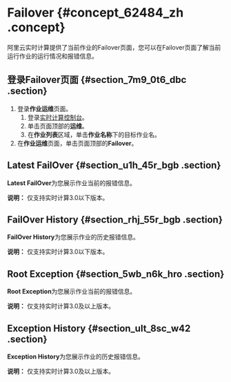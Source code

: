 # Failover {#concept_62484_zh .concept}

阿里云实时计算提供了当前作业的Failover页面，您可以在Failover页面了解当前运行作业的运行情况和报错信息。

## 登录Failover页面 {#section_7m9_0t6_dbc .section}

1.  登录**作业运维**页面。
    1.  登录[实时计算控制台](https://stream.console.aliyun.com)。
    2.  单击页面顶部的**运维**。
    3.  在**作业列表**区域，单击**作业名称**下的目标作业名。
2.  在**作业运维**页面，单击页面顶部的**Failover**。

## Latest FailOver {#section_u1h_45r_bgb .section}

**Latest FailOver**为您展示作业当前的报错信息。

**说明：** 仅支持实时计算3.0以下版本。

## FailOver History {#section_rhj_55r_bgb .section}

**FailOver History**为您展示作业的历史报错信息。

**说明：** 仅支持实时计算3.0以下版本。

## Root Exception {#section_5wb_n6k_hro .section}

**Root Exception**为您展示作业当前的报错信息。

**说明：** 仅支持实时计算3.0及以上版本。

## Exception History {#section_ult_8sc_w42 .section}

**Exception History**为您展示作业的历史报错信息。

**说明：** 仅支持实时计算3.0及以上版本。

